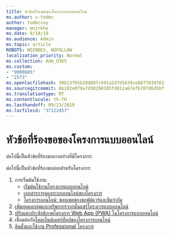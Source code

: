 ```yaml
---
title: หัวข้อที่ร้องขอของโครงการแบบออนไลน์
ms.author: v-todmc
author: todmccoy
manager: mnirkhe
ms.date: 9/18/19
ms.audience: Admin
ms.topic: article
ROBOTS: NOINDEX, NOFOLLOW
localization_priority: Normal
ms.collection: Adm_O365
ms.custom:
- "9000685"
- "2573"
ms.openlocfilehash: 30b13f65b20d88fc691a2d7d5639ce6877039763
ms.sourcegitcommit: 6b102e079a7d30298105fd811a67efb707d6d5bf
ms.translationtype: MT
ms.contentlocale: th-TH
ms.lasthandoff: 09/23/2019
ms.locfileid: "37122457"
---
```

# <a name="project-online-frequently-requested-topics"></a>หัวข้อที่ร้องขอของโครงการแบบออนไลน์

ต่อไปนี้เป็นหัวข้อที่ร้องขอบางอย่างที่มีโครงการ:

ต่อไปนี้เป็นหัวข้อที่ร้องขอบ่อยสำหรับโครงการ:
1.  การเริ่มต้นใช้งาน: 
    -   [เริ่มต้นใช้งานโครงการแบบออนไลน์](https://docs.microsoft.comProjectOnline/get-started-with-project-online) 
    -   [เอกสารการดูแลระบบออนไลน์ของโครงการ](https://docs.microsoft.com/projectonline/project-online) 
    -   [โครงการออนไลน์: ขอบเขตของซอฟต์แวร์และขีดจำกัด](https://docs.microsoft.com/ProjectOnline/project-online-software-boundaries-and-limits) 
2.  [เพิ่มบุคคลกลุ่มและทรัพยากรจากนั้นแชร์โครงการแบบออนไลน์](https://docs.microsoft.com/projectonline/step-2-add-people-to-project-online) 
3.  [ปรับแต่งประสิทธิภาพโครงการ Web App (PWA) ในโครงการแบบออนไลน์](https://docs.microsoft.com/projectonline/tune-project-online-performance)
4.  เชื่อมต่อกับ[ไคลเอ็นต์เดสก์ท็อปของโครงการออนไลน์](https://docs.microsoft.com/projectonline/connect-to-project-online-with-the-project-online-desktop-client) 
5.  [ติดตั้งและใช้งาน Professional โครงการ](https://support.office.com/article/install-project-7059249b-d9fe-4d61-ab96-5c5bf435f281?ui=en-US&rs=en-US&ad=US) 
